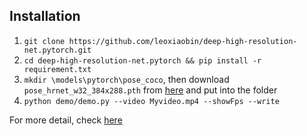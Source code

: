 ## Installation
1. `git clone https://github.com/leoxiaobin/deep-high-resolution-net.pytorch.git`
2. `cd deep-high-resolution-net.pytorch && pip install -r requirement.txt`
3.  `mkdir \models\pytorch\pose_coco`, then download `pose_hrnet_w32_384x288.pth` from [here](https://drive.google.com/drive/folders/1nzM_OBV9LbAEA7HClC0chEyf_7ECDXYA) and put into the folder
4. `python demo/demo.py --video Myvideo.mp4 --showFps --write`

For more detail, check [here](https://github.com/leoxiaobin/deep-high-resolution-net.pytorch/tree/master/demo)